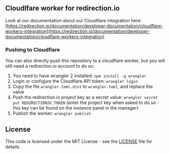 ## Cloudlfare worker for redirection.io

Look at our documentation about our Cloudflare integration here: [https://redirection.io/documentation/developer-documentation/cloudflare-workers-integration](https://redirection.io/documentation/developer-documentation/cloudflare-workers-integration)

### Pushing to Cloudflare

You can also directly push this repository to a cloudflare worker, but you will still need a redirection.io account to do so:

1. You need to have wrangler 2 installed: `npm install -g wrangler`
2. Login or configure the Cloudflare API token: `wrangler login`
3. Copy the file `wrangler.toml.dist` to `wrangler.toml`, and replace the value
4. Push the redirection.io project key as a secret value: `wrangler secret put REDIRECTIONIO_TOKEN` (enter the project key when asked to do so - this key can be found on the instance panel in the manager)
5. Publish the worker: `wrangler publish`

## License

This code is licensed under the MIT License - see the  [LICENSE](./LICENSE.md)  file for details.
